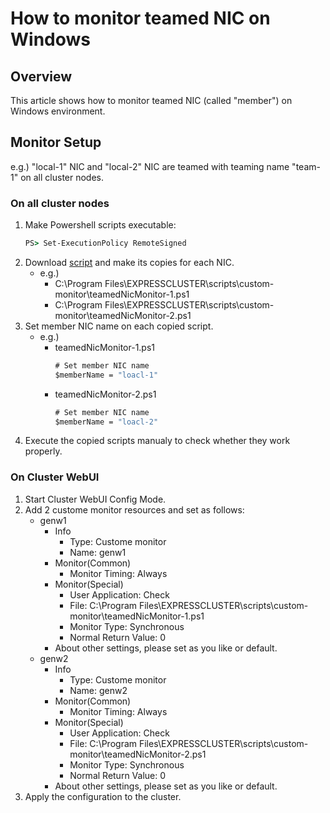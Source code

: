 # How to monitor teamed NIC on Windows

## Overview
This article shows how to monitor teamed NIC (called "member") on Windows environment.

## Monitor Setup
e.g.) "local-1" NIC and "local-2" NIC are teamed with teaming name "team-1" on all cluster nodes.

### On all cluster nodes
1. Make Powershell scripts executable:
	```bat
	PS> Set-ExecutionPolicy RemoteSigned
	```
1. Download [script](https://github.com/EXPRESSCLUSTER/custom-monitor/blob/main/Teamed%20NIC%20monitor/teamedNicMonitor.ps1) and make its copies for each NIC.
	- e.g.)
		- C:\Program Files\EXPRESSCLUSTER\scripts\custom-monitor\teamedNicMonitor-1.ps1
		- C:\Program Files\EXPRESSCLUSTER\scripts\custom-monitor\teamedNicMonitor-2.ps1
1. Set member NIC name on each copied script.
	- e.g.)
		- teamedNicMonitor-1.ps1
			```bat
			# Set member NIC name
			$memberName = "loacl-1"
			```
		- teamedNicMonitor-2.ps1
			```bat
			# Set member NIC name
			$memberName = "loacl-2"
			```
1. Execute the copied scripts manualy to check whether they work properly.

### On Cluster WebUI
1. Start Cluster WebUI Config Mode.
1. Add 2 custome monitor resources and set as follows:
	- genw1
		- Info
			- Type: Custome monitor
			- Name: genw1
		- Monitor(Common)
			- Monitor Timing: Always
		- Monitor(Special)
			- User Application: Check
			- File: C:\Program Files\EXPRESSCLUSTER\scripts\custom-monitor\teamedNicMonitor-1.ps1
			- Monitor Type: Synchronous
			- Normal Return Value: 0
		- About other settings, please set as you like or default.
	- genw2
		- Info
			- Type: Custome monitor
			- Name: genw2
		- Monitor(Common)
			- Monitor Timing: Always
		- Monitor(Special)
			- User Application: Check
			- File: C:\Program Files\EXPRESSCLUSTER\scripts\custom-monitor\teamedNicMonitor-2.ps1
			- Monitor Type: Synchronous
			- Normal Return Value: 0
		- About other settings, please set as you like or default.
1. Apply the configuration to the cluster.
